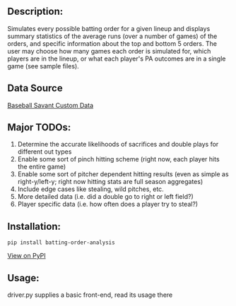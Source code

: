 ## Description:
Simulates every possible batting order for a given lineup and displays summary statistics of
the average runs (over a number of games) of the orders, and specific information about the
top and bottom 5 orders. The user may choose how many games each order is simulated for,
which players are in the lineup, or what each player's PA outcomes are in a single game
(see sample files).

## Data Source
[Baseball Savant Custom Data](https://baseballsavant.mlb.com/leaderboard/custom?year=2021&type=batter&filter=&sort=0&sortDir=desc&min=50&selections=b_total_pa,b_single,b_double,b_triple,b_home_run,b_strikeout,b_walk,on_base_percent,on_base_plus_slg,b_catcher_interf,b_hit_by_pitch,b_out_fly,b_out_ground,b_out_line_drive,b_out_popup,r_caught_stealing_2b,r_caught_stealing_3b,r_caught_stealing_home,r_stolen_base_2b,r_stolen_base_3b,r_stolen_base_home,woba,pull_percent,straightaway_percent,opposite_percent,&chart=false&x=b_total_pa&y=b_total_pa&r=no&chartType=beeswarm)

## Major TODOs:
1) Determine the accurate likelihoods of sacrifices and double plays for different out types
2) Enable some sort of pinch hitting scheme (right now, each player hits the entire game)
3) Enable some sort of pitcher dependent hitting results (even as simple as right-y/left-y;
    right now hitting stats are full season aggregates)
4) Include edge cases like stealing, wild pitches, etc.
5) More detailed data (i.e. did a double go to right or left field?)
6) Player specific data (i.e. how often does a player try to steal?)

## Installation:
    pip install batting-order-analysis
[View on PyPI](https://pypi.org/project/batting-order-analysis/)

## Usage:
driver.py supplies a basic front-end, read its usage there
